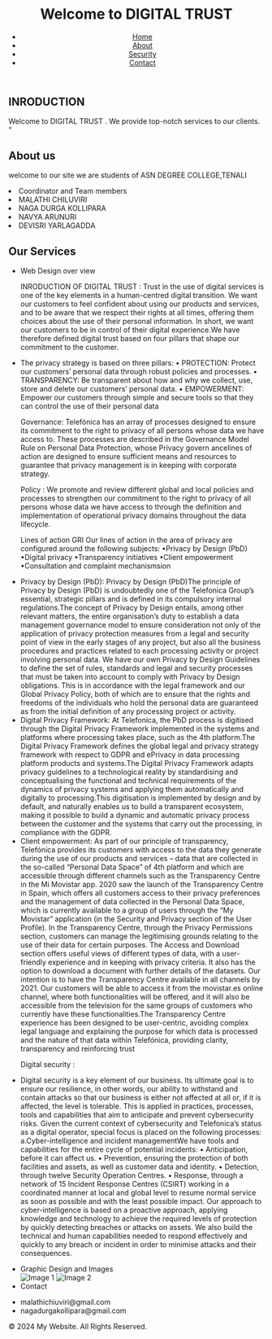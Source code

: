 <!DOCTYPE html>
<html lang="en">
<head>
    <meta charset="UTF-8">
    <meta http-equiv="X-UA-Compatible" content="IE=edge">
    <meta name="viewport" content="width=device-width, initial-scale=1.0">
    <title>DIGITAL TRUST</title>
</head>
<body>
    <header>
        <h1>Welcome to DIGITAL TRUST</h1>
        <nav>
            <ul>
                <li><a href="#">Home</a></li>
                <li><a href="#">About</a></li>
                <li><a href="#">Security</a></li>
                <li><a href="#">Contact</a></li>
            </ul>
        </nav>
    </header>
    <main>
        <section>
            <h2>INRODUCTION</h2>
            <p>Welcome to DIGITAL TRUST  . We provide top-notch services to our clients.
"</p>
        </section>
<section>
<h2>About us</h2>
<p> welcome to our site we are students of ASN DEGREE COLLEGE,TENALI
      <li> Coordinator and Team members</li>
       <li> MALATHI CHILUVIRI</li>
       <li> NAGA DURGA KOLLIPARA</li>
       <li> NAVYA ARUNURI</li>
        <li> DEVISRI YARLAGADDA</li>
	</P>
</section> 
        <section>
            <h2>Our Services</h2>
            <ul>
                <li>Web Design over view</li>
<p> INRODUCTION OF DIGITAL TRUST :
 Trust in the use of digital services is one of the key elements in a human-centred digital transition. We want our customers to feel confident about using our products and 
services, and to be aware that we respect their rights at all times, offering them choices about the use of their personal information. In short, we want our customers to be in control of their digital experience.We have therefore defined digital trust based on four pillars that shape our commitment to the customer.

 <li>The privacy strategy is based on three pillars:
 • PROTECTION: Protect our customers’ personal data through robust policies and processes.
 • TRANSPARENCY: Be transparent about how and why we collect, use, store and delete our customers’ personal data. 
• EMPOWERMENT: Empower our customers through simple and secure tools so that they can control the use of their personal data </li>
</p>

<p> Governance:
 Telefónica has an array of processes designed to ensure its commitment to the right to privacy of all persons whose data we have access to. These processes are described in the Governance Model Rule on Personal Data Protection, whose Privacy govern ancelines of action are designed to ensure sufficient means and resources to guarantee that privacy management is in keeping with corporate strategy.</p>

<p> Policy :
We promote and review different global and local policies and processes to strengthen our commitment to the right to privacy of all persons whose data we have access to through the definition and implementation of operational privacy domains throughout the data lifecycle.</p>

<p> Lines of action GRI
 Our lines of action in the area of privacy are configured around the following subjects:
 •Privacy by Design (PbD)
 •Digital privacy
 •Transparency initiatives
 •Client empowerment
 •Consultation and complaint mechanismsion
</p>

<p>
<li>Privacy by Design (PbD):
 Privacy by Design (PbD)The principle of Privacy by Design (PbD) is undoubtedly one of the Telefonica Group’s essential, strategic pillars and is defined in its compulsory internal regulations.The concept of Privacy by Design entails, among other relevant matters, the entire organisation’s duty to establish a data management governance model to ensure consideration not only of the application of privacy protection measures from a legal and security point of view in the early stages of any project, but also all the business procedures and practices related to each processing activity or project involving personal data. We have our own Privacy by Design Guidelines to define the set of rules, standards and legal and security processes that must be taken into account to comply with Privacy by Design obligations. This is in accordance with the legal framework and our Global Privacy Policy, both of which are to ensure that the rights and freedoms of the individuals who hold the personal data are guaranteed as from the initial definition of any processing project or activity.</li>

<li>Digital Privacy Framework:
 At Telefonica, the PbD process is digitised through the Digital Privacy Framework implemented in the systems and platforms where processing takes place, such as the 4th 
platform.The Digital Privacy Framework defines the global legal and privacy strategy framework with respect to GDPR and ePrivacy in data processing platform products and systems.The Digital Privacy Framework adapts privacy guidelines to a technological reality by standardising and conceptualising the functional and technical requirements of the dynamics of privacy systems and applying them automatically and digitally to processing.This digitisation is implemented by design and by default, and naturally enables us to build a transparent ecosystem, making it possible to build a dynamic and automatic privacy process between the customer and the systems that carry out the processing, in compliance with the GDPR. </li>

<li> Client empowerment: 
As part of our principle of transparency, Telefónica provides its customers with access to the data they generate during the use of our products and services – data that are collected in the so-called “Personal Data Space” of 4th platform and which are accessible through different channels such as the Transparency Centre in the Mi Movistar app.
2020 saw the launch of the Transparency Centre in Spain, which offers all customers access to their privacy preferences and the management of data collected in the 
Personal Data Space, which is currently available to a group of users through the “My Movistar” application (in the Security and Privacy section of the User Profile).
 In the Transparency Centre, through the Privacy Permissions section, customers can manage the legitimising grounds relating to the use of their data for certain purposes. The Access and Download section offers useful views of different types of data, with a user-friendly experience and in keeping with privacy criteria. It also has the option to download a document with further details of the datasets. Our intention is to have the Transparency Centre available in all channels by 2021. Our customers will be able to access it from the movistar.es online channel, where both functionalities will be offered, and it will also be accessible from the television for the same groups of customers who currently have these functionalities.The Transparency Centre experience has been designed to be user-centric, avoiding complex legal language and explaining the purpose for which data is processed and the nature of that data within Telefónica, providing clarity, transparency and reinforcing trust</li>
 
Digital security :
 <li>Digital security is a key element of our business. Its ultimate goal is to ensure our resilience, in other words, our ability to withstand and contain attacks so that our business is either not affected at all or, if it is affected, the level is tolerable. This is applied in practices, processes, tools and capabilities that aim to anticipate and prevent cybersecurity risks.
Given the current context of cybersecurity and Telefonica’s status as a digital operator, special focus is placed on the following processes:
 a.Cyber-intelligence and incident managementWe have tools and capabilities for the entire cycle of potential incidents:
 • Anticipation, before it can affect us.
 • Prevention, ensuring the protection of both facilities and assets, as well as customer data and identity.
 • Detection, through twelve Security Operation Centres.
 • Response, through a network of 15 Incident Response 
Centres (CSIRT) working in a coordinated manner at local and global level to resume normal service as soon as possible and with the least possible impact.
 Our approach to cyber-intelligence is based on a proactive approach, applying knowledge and technology to achieve the required levels of protection by quickly detecting breaches or attacks on assets. We also build the technical and human capabilities needed to respond effectively and quickly to any breach or incident in order to minimise attacks and their consequences.</li>
</p>

</li>

<li>Graphic Design and Images</li>
<img src="image1.jpg" alt="Image 1">
    <img src="image2.jpg" alt="Image 2">
        
<li>Contact</li>
<p> <li>malathichiuviri@gmail.com</li>
       <li>nagadurgakollipara@gmail.com</li>
       </p>
       </ul>
        </section>
        </main>
    <footer>
        <p>&copy; 2024 My Website. All Rights Reserved.</p>
    </footer>
</body>
</html>
